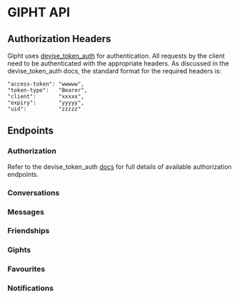 GIPHT API
=========

Authorization Headers
---------------------
Gipht uses [devise_token_auth](https://github.com/lynndylanhurley/devise_token_auth) for authentication.
All requests by the client need to be authenticated with the appropriate headers. As discussed in the devise_token_auth docs, the standard format for the required headers is:


    "access-token": "wwwww",
    "token-type":   "Bearer",
    "client":       "xxxxx",
    "expiry":       "yyyyy",
    "uid":          "zzzzz"



Endpoints
---------

### Authorization

Refer to the devise_token_auth [docs](https://github.com/lynndylanhurley/devise_token_auth#usage-tldr) for full details of available authorization endpoints. 

### Conversations

### Messages

### Friendships

### Giphts

### Favourites

### Notifications
